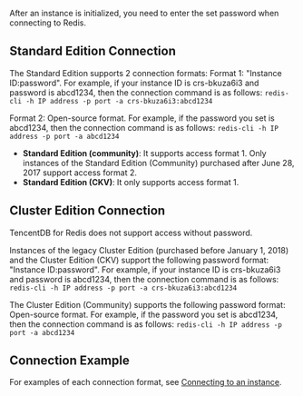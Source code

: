 
After an instance is initialized, you need to enter the set password when connecting to Redis.

## Standard Edition Connection
The Standard Edition supports 2 connection formats:
Format 1: "Instance ID:password". For example, if your instance ID is crs-bkuza6i3 and password is abcd1234, then the connection command is as follows:
`redis-cli -h IP address -p port -a crs-bkuza6i3:abcd1234`

Format 2: Open-source format. For example, if the password you set is abcd1234, then the connection command is as follows:
`redis-cli -h IP address -p port -a abcd1234`


- **Standard Edition (community)**:
 It supports access format 1.
 Only instances of the Standard Edition (Community) purchased after June 28, 2017 support access format 2.
- **Standard Edition (CKV)**:
It only supports access format 1.


## Cluster Edition Connection
 TencentDB for Redis does not support access without password.
>
Instances of the legacy Cluster Edition (purchased before January 1, 2018) and the Cluster Edition (CKV) support the following password format:
"Instance ID:password". For example, if your instance ID is crs-bkuza6i3 and password is abcd1234, then the connection command is as follows:
`redis-cli -h IP address -p port -a crs-bkuza6i3:abcd1234`

The Cluster Edition (Community) supports the following password format:
Open-source format. For example, if the password you set is abcd1234, then the connection command is as follows:
`redis-cli -h IP address -p port -a abcd1234`

## Connection Example
For examples of each connection format, see [Connecting to an instance](https://cloud.tencent.com/document/product/239/30884).
